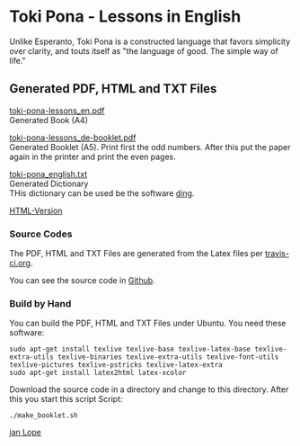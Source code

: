# Toki Pona - Lessons in English
Unlike Esperanto, Toki Pona is a constructed language that favors simplicity over clarity, and touts itself as "the language of good. The simple way of life." 


## Generated PDF, HTML and TXT Files


[toki-pona-lessons_en.pdf](https://github.com/jan-Lope/Toki_Pona_lessons_English/blob/gh-pages/toki-pona-lessons_en.pdf)  
Generated Book (A4)  

[toki-pona-lessons_de-booklet.pdf](https://github.com/jan-Lope/Toki_Pona_lessons_English/blob/gh-pages/toki-pona-lessons_en-booklet.pdf)  
Generated Booklet (A5). 
Print first the odd numbers. After this put the paper again in the printer and print the even pages.

[toki-pona_english.txt](https://github.com/jan-Lope/Toki_Pona_lessons_English/blob/gh-pages/toki-pona_english.txt)  
Generated Dictionary  
THis dictionary can be used be the software [ding](http://www-user.tu-chemnitz.de/~fri/ding/).

[HTML-Version](https://htmlpreview.github.io/?https://raw.githubusercontent.com/jan-Lope/Toki_Pona_lessons_English/gh-pages/toki-pona-lessons_en/index.html)  



### Source Codes

The PDF, HTML and TXT Files are generated from the Latex files per [travis-ci.org](https://travis-ci.org/jan-Lope/Toki_Pona_lessons_English).

You can see the source code in [Github](https://github.com/jan-Lope/Toki_Pona_lessons_English).

### Build by Hand

You can build the PDF, HTML and TXT Files under Ubuntu. You need these software:


    sudo apt-get install texlive texlive-base texlive-latex-base texlive-extra-utils texlive-binaries texlive-extra-utils texlive-font-utils texlive-pictures texlive-pstricks texlive-latex-extra 
    sudo apt-get install latex2html latex-xcolor


Download the source code in a directory and change to this directory. After this you start this script Script:


    ./make_booklet.sh




[jan Lope](https://jan-lope.github.io)
